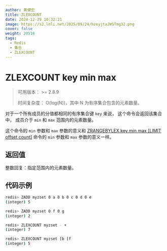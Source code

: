 ```yaml
---
author: 黄健宏
title: ZLEXCOUNT
date: 2024-12-29 10:32:21
image: https://s2.loli.net/2025/09/24/hzeyjtaJWSTmg32.png
cover: false
weight: 20516
tags:
  - Redis
  - 集合
  - ZLEXCOUNT
---
```


# ZLEXCOUNT key min max

> 可用版本： >= 2.8.9
> 
> 时间复杂度： O(log(N))，其中 N 为有序集合包含的元素数量。

对于一个所有成员的分值都相同的有序集合键 `key` 来说， 这个命令会返回该集合中， 成员介于 `min` 和 `max` 范围内的元素数量。

这个命令的 `min` 参数和 `max` 参数的意义和 [ZRANGEBYLEX key min max [LIMIT offset count]](../../05-zset/15-ZRANGEBYLEX) 命令的 `min` 参数和 `max` 参数的意义一样。

## 返回值

整数回复：指定范围内的元素数量。

## 代码示例

```bash
redis> ZADD myzset 0 a 0 b 0 c 0 d 0 e
(integer) 5

redis> ZADD myzset 0 f 0 g
(integer) 2

redis> ZLEXCOUNT myzset - +
(integer) 7

redis> ZLEXCOUNT myzset [b [f
(integer) 5
```
